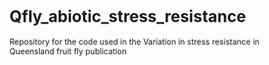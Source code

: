 # Qfly_abiotic_stress_resistance
Repository for the code used in the Variation in stress resistance in Queensland fruit fly publication
